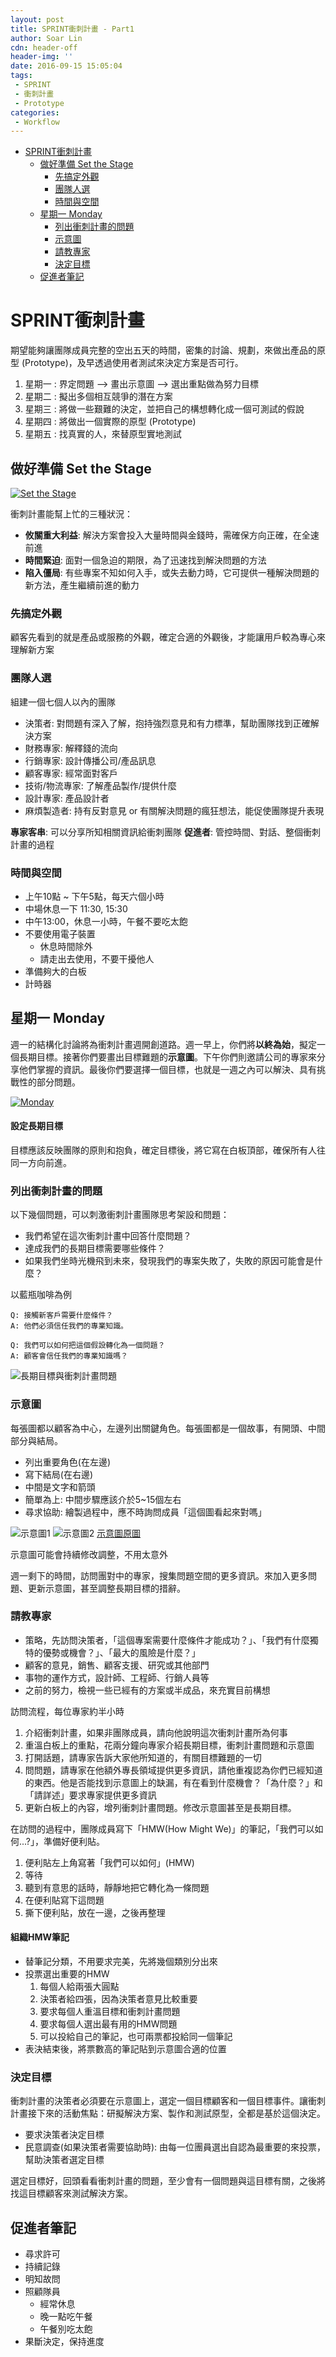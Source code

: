 ```yaml
---
layout: post
title: SPRINT衝刺計畫 - Part1
author: Soar Lin
cdn: header-off
header-img: ''
date: 2016-09-15 15:05:04
tags:
 - SPRINT
 - 衝刺計畫
 - Prototype
categories:
 - Workflow
---
```

<!-- MarkdownTOC -->

- [SPRINT衝刺計畫](#sprint衝刺計畫)
    - [做好準備 Set the Stage](#做好準備-set-the-stage)
        - [先搞定外觀](#先搞定外觀)
        - [團隊人選](#團隊人選)
        - [時間與空間](#時間與空間)
    - [星期一 Monday](#星期一-monday)
        - [列出衝刺計畫的問題](#列出衝刺計畫的問題)
        - [示意圖](#示意圖)
        - [請教專家](#請教專家)
        - [決定目標](#決定目標)
    - [促進者筆記](#促進者筆記)

<!-- /MarkdownTOC -->

<a name="sprint衝刺計畫"></a>
# SPRINT衝刺計畫

期望能夠讓團隊成員完整的空出五天的時間，密集的討論、規劃，來做出產品的原型 (Prototype)，及早透過使用者測試來決定方案是否可行。

1. 星期一 : 界定問題 --> 畫出示意圖 --> 選出重點做為努力目標
2. 星期二 : 擬出多個相互競爭的潛在方案
3. 星期三 : 將做一些艱難的決定，並把自己的構想轉化成一個可測試的假說
4. 星期四 : 將做出一個實際的原型 (Prototype)
5. 星期五 : 找真實的人，來替原型實地測試

<a name="做好準備-set-the-stage"></a>
## 做好準備 Set the Stage

[![Set the Stage](https://img.youtube.com/vi/RWjuBX3bW6o/0.jpg)](https://www.youtube.com/watch?v=RWjuBX3bW6o)

衝刺計畫能幫上忙的三種狀況：

- **攸關重大利益**: 解決方案會投入大量時間與金錢時，需確保方向正確，在全速前進
- **時間緊迫**: 面對一個急迫的期限，為了迅速找到解決問題的方法
- **陷入僵局**: 有些專案不知如何入手，或失去動力時，它可提供一種解決問題的新方法，產生繼續前進的動力

<a name="先搞定外觀"></a>
### 先搞定外觀
顧客先看到的就是產品或服務的外觀，確定合適的外觀後，才能讓用戶較為專心來理解新方案
<!-- more -->
<a name="團隊人選"></a>
### 團隊人選

組建一個七個人以內的團隊

* 決策者: 對問題有深入了解，抱持強烈意見和有力標準，幫助團隊找到正確解決方案
* 財務專家: 解釋錢的流向
* 行銷專家: 設計傳播公司/產品訊息
* 顧客專家: 經常面對客戶
* 技術/物流專家: 了解產品製作/提供什麼
* 設計專家: 產品設計者
* 麻煩製造者: 持有反對意見 or 有關解決問題的瘋狂想法，能促使團隊提升表現

**專家客串**: 可以分享所知相關資訊給衝刺團隊
**促進者**:  管控時間、對話、整個衝刺計畫的過程

<a name="時間與空間"></a>
### 時間與空間

* 上午10點 ~ 下午5點，每天六個小時
* 中場休息一下 11:30, 15:30
* 中午13:00，休息一小時，午餐不要吃太飽
* 不要使用電子裝置
    * 休息時間除外
    * 請走出去使用，不要干擾他人
* 準備夠大的白板
* 計時器

<a name="星期一-monday"></a>
## 星期一 Monday
週一的結構化討論將為衝刺計畫週開創道路。週一早上，你們將**以終為始**，擬定一個長期目標。接著你們要畫出目標難題的**示意圖**。下午你們則邀請公司的專家來分享他們掌握的資訊。最後你們要選擇一個目標，也就是一週之內可以解決、具有挑戰性的部分問題。

[![Monday](https://img.youtube.com/vi/mC9XoExk_IA/0.jpg)](https://www.youtube.com/watch?v=mC9XoExk_IA)

#### 設定長期目標
目標應該反映團隊的原則和抱負，確定目標後，將它寫在白板頂部，確保所有人往同一方向前進。

<a name="列出衝刺計畫的問題"></a>
### 列出衝刺計畫的問題
以下幾個問題，可以刺激衝刺計畫團隊思考架設和問題：

* 我們希望在這次衝刺計畫中回答什麼問題？
* 達成我們的長期目標需要哪些條件？
* 如果我們坐時光機飛到未來，發現我們的專案失敗了，失敗的原因可能會是什麼？

以藍瓶咖啡為例

````
Q: 接觸新客戶需要什麼條件？
A: 他們必須信任我們的專業知識。

Q: 我們可以如何把這個假設轉化為一個問題？
A: 顧客會信任我們的專業知識嗎？
````

![長期目標與衝刺計畫問題](/images/SPRINT/Goal.jpg)

<a name="示意圖"></a>
### 示意圖
每張圖都以顧客為中心，左邊列出關鍵角色。每張圖都是一個故事，有開頭、中間部分與結局。

* 列出重要角色(在左邊)
* 寫下結局(在右邊)
* 中間是文字和箭頭
* 簡單為上: 中間步驟應該介於5~15個左右
* 尋求協助: 繪製過程中，應不時詢問成員「這個圖看起來對嗎」

![示意圖1](/images/SPRINT/sketch_map1.jpg)
![示意圖2](/images/SPRINT/sketch_map2.jpg)
[示意圖原圖](/images/SPRINT/sketch_map_page.jpg)

示意圖可能會持續修改調整，不用太意外

週一剩下的時間，訪問團對中的專家，搜集問題空間的更多資訊。來加入更多問題、更新示意圖，甚至調整長期目標的措辭。

<a name="請教專家"></a>
### 請教專家

* 策略，先訪問決策者，「這個專案需要什麼條件才能成功？」、「我們有什麼獨特的優勢或機會？」、「最大的風險是什麼？」
* 顧客的意見，銷售、顧客支援、研究或其他部門
* 事物的運作方式，設計師、工程師、行銷人員等
* 之前的努力，檢視一些已經有的方案或半成品，來充實目前構想

訪問流程，每位專家約半小時

1. 介紹衝刺計畫，如果非團隊成員，請向他說明這次衝刺計畫所為何事
2. 重溫白板上的重點，花兩分鐘向專家介紹長期目標，衝刺計畫問題和示意圖
3. 打開話題，請專家告訴大家他所知道的，有關目標難題的一切
4. 問問題，請專家在他額外專長領域提供更多資訊，請他重複認為你們已經知道的東西。他是否能找到示意圖上的缺漏，有在看到什麼機會？「為什麼？」和「請詳述」要求專家提供更多資訊
5. 更新白板上的內容，增列衝刺計畫問題。修改示意圖甚至是長期目標。

在訪問的過程中，團隊成員寫下「HMW(How Might We)」的筆記，「我們可以如何...?」，準備好便利貼。

1. 便利貼左上角寫著「我們可以如何」(HMW)
2. 等待
3. 聽到有意思的話時，靜靜地把它轉化為一條問題
4. 在便利貼寫下這問題
5. 撕下便利貼，放在一邊，之後再整理

#### 組織HMW筆記

* 替筆記分類，不用要求完美，先將幾個類別分出來
* 投票選出重要的HMW
    1. 每個人給兩張大圓點
    2. 決策者給四張，因為決策者意見比較重要
    3. 要求每個人重溫目標和衝刺計畫問題
    4. 要求每個人選出最有用的HMW問題
    5. 可以投給自己的筆記，也可兩票都投給同一個筆記
* 表決結束後，將票數高的筆記貼到示意圖合適的位置

<a name="決定目標"></a>
### 決定目標
衝刺計畫的決策者必須要在示意圖上，選定一個目標顧客和一個目標事件。讓衝刺計畫接下來的活動焦點：研擬解決方案、製作和測試原型，全都是基於這個決定。

* 要求決策者決定目標
* 民意調查(如果決策者需要協助時): 由每一位團員選出自認為最重要的來投票，幫助決策者選定目標

選定目標好，回頭看看衝刺計畫的問題，至少會有一個問題與這目標有關，之後將找這目標顧客來測試解決方案。

<a name="促進者筆記"></a>
## 促進者筆記

* 尋求許可
* 持續記錄
* 明知故問
* 照顧隊員
    * 經常休息
    * 晚一點吃午餐
    * 午餐別吃太飽
* 果斷決定，保持進度